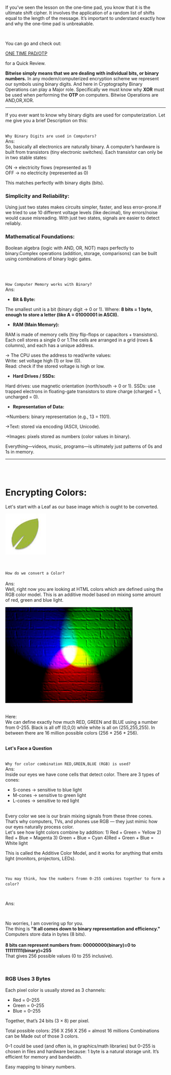 If you’ve seen the lesson on the one-time pad, you know that it is the ultimate shift cipher. It involves the application of a random list of shifts equal to the length of the message. 
It’s important to understand exactly how and why the one-time pad is unbreakable.

<br>

You can go and check out: <br>

[ONE TIME PAD/OTP](https://github.com/KraKEn-bit/Cryptography/blob/main/Ancient_Cryptography/README.md)<br>

for a Quick Review.


**Bitwise simply means that we are dealing with individual bits, or binary numbers.** 
In any modern/computerized encryption scheme we represent our symbols using binary digits. And here in Cryptography Binary Operations can play a Major role. Specifically we must know why **XOR** must be used when performing the **OTP** on computers.  Bitwise Operations are AND,OR,XOR.

---

If you ever want to know why binary digits are used for computerization. Let me give you a brief Description on this:
<br>
<br>

`Why Binary Digits are used in Computers?`<br>
Ans:<br>
So, basically all electronics are naturally binary. A computer’s hardware is built from transistors (tiny electronic switches). Each transistor can only be in two stable states:<br>

  ON → electricity flows (represented as 1)<br>
  OFF → no electricity (represented as 0)

This matches perfectly with binary digits (bits).


### **Simplicity and Reliability:**

Using just two states makes circuits simpler, faster, and less error-prone.If we tried to use 10 different voltage levels (like decimal), tiny errors/noise would cause misreading. With just two states, signals are easier to detect reliably.

### **Mathematical Foundations:**

Boolean algebra (logic with AND, OR, NOT) maps perfectly to binary.Complex operations (addition, storage, comparisons) can be built using combinations of binary logic gates.

<br>
<br>

`How Computer Memory works with Binary?`<br>
Ans:<br>
 - **Bit & Byte:**
 
The smallest unit is a bit (binary digit → 0 or 1). Where: **8 bits = 1 byte, enough to store a letter (like A = 01000001 in ASCII).**

 - **RAM (Main Memory):**

RAM is made of memory cells (tiny flip-flops or capacitors + transistors). Each cell stores a single 0 or 1.The cells are arranged in a grid (rows & columns), and each has a unique address.

 -> The CPU uses the address to read/write values:<br>
      Write: set voltage high (1) or low (0).<br>
      Read: check if the stored voltage is high or low.

 - **Hard Drives / SSDs:**

Hard drives: use magnetic orientation (north/south → 0 or 1). SSDs: use trapped electrons in floating-gate transistors to store charge (charged = 1, uncharged = 0).

 - **Representation of Data:**

  ->Numbers: binary representation (e.g., 13 = 1101).

  ->Text: stored via encoding (ASCII, Unicode).
  
  ->Images: pixels stored as numbers (color values in binary).

Everything—videos, music, programs—is ultimately just patterns of 0s and 1s in memory.

----

<br>
<br>

# **Encrypting Colors:**

Let's start with a Leaf as our base image which is ought to be converted.

![image alt](https://github.com/KraKEn-bit/Cryptography/blob/main/Images/Leaf.jpeg?raw=true)


<br>

`How do we convert a Color?`<br>
<br>
Ans:<br>
Well, right now you are looking at HTML colors which are defined using the RGB color model. This is an additive model based on mixing some amount of red, green and blue light.

![image alt](https://github.com/KraKEn-bit/Cryptography/blob/main/Images/Color.jpg?raw=true)

<br>
Here:<br>
We can define exactly how much RED, GREEN and BLUE using a number from 0-255. Black is all off (0,0,0) while white is all on (255,255,255). In between there are 16 million possible colors (256 * 256 * 256).

<br>
<br>

**Let's Face a Question**
<br>
<br>

`Why for color combination RED,GREEN,BLUE (RGB) is used?`<br>
Ans:<br>
Inside our eyes we have cone cells that detect color. There are 3 types of cones:

  - S-cones → sensitive to blue light<br>
  - M-cones → sensitive to green light<br>
  - L-cones → sensitive to red light<br>
<br>
Every color we see is our brain mixing signals from these three cones. That’s why computers, TVs, and phones use RGB — they just mimic how our eyes naturally process color.
<br>
Let's see how light colors combine by addition:
  1) Red + Green = Yellow
  2) Red + Blue = Magenta
  3) Green + Blue = Cyan
  4)Red + Green + Blue = White light

This is called the Additive Color Model, and it works for anything that emits light (monitors, projectors, LEDs).

<br>

`You may think, how the numbers fromn 0-255 combines together to form a color?` 

<br>

Ans:

<br>

No worries, I am covering up for you. 
<br>
The thing is **"It all comes down to binary representation and efficiency."**
Computers store data in bytes (8 bits).<br>
<br>
**8 bits can represent numbers from:
    00000000(binary)=0 to 111111111(binary)=255**
    <br>
That gives 256 possible values (0 to 255 inclusive).

<br>

### **RGB Uses 3 Bytes**

Each pixel color is usually stored as 3 channels:

  - Red = 0–255
  - Green = 0–255
  - Blue = 0–255

Together, that’s 24 bits (3 × 8) per pixel.

Total possible colors:
     256 X 256 X 256 = almost 16 millions Combinations can be Made out of those 3 colors.
<br>

0–1 could be used (and often is, in graphics/math libraries) but 0–255 is chosen in files and hardware because: 1 byte is a natural storage unit. It’s efficient for memory and bandwidth.

 Easy mapping to binary numbers.
